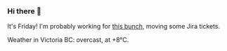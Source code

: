 ### Hi there :wave:

It's Friday! I'm probably working for [this bunch](https://github.com/kohofinancial), moving some Jira tickets.

Weather in Victoria BC: overcast, at +8°C.

